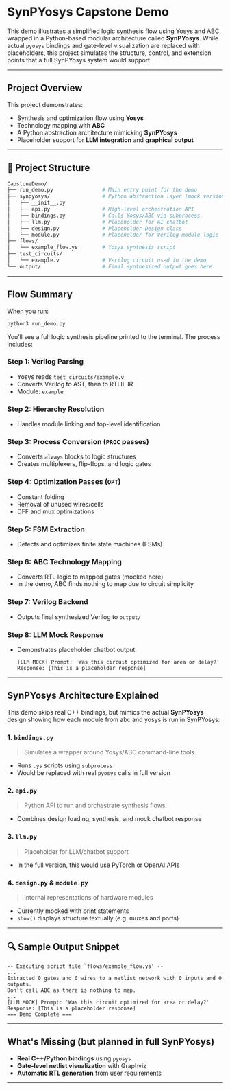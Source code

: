 # SynPYosys Capstone Demo

This demo illustrates a simplified logic synthesis flow using Yosys and ABC, wrapped in a Python-based modular architecture called **SynPYosys**. While actual `pyosys` bindings and gate-level visualization are replaced with placeholders, this project simulates the structure, control, and extension points that a full SynPYosys system would support.

---

## Project Overview

This project demonstrates:
- Synthesis and optimization flow using **Yosys**
- Technology mapping with **ABC**
- A Python abstraction architecture mimicking **SynPYosys**
- Placeholder support for **LLM integration** and **graphical output**

---

## 🧱 Project Structure

```bash
CapstoneDemo/
├── run_demo.py                # Main entry point for the demo
├── synpyosys/                 # Python abstraction layer (mock version)
│   ├── __init__.py
│   ├── api.py                 # High-level orchestration API
│   ├── bindings.py            # Calls Yosys/ABC via subprocess
│   ├── llm.py                 # Placeholder for AI chatbot
│   ├── design.py              # Placeholder Design class
│   └── module.py              # Placeholder for Verilog module logic
├── flows/
│   └── example_flow.ys        # Yosys synthesis script
├── test_circuits/
│   └── example.v              # Verilog circuit used in the demo
└── output/                    # Final synthesized output goes here
```

---

## Flow Summary

When you run:
```bash
python3 run_demo.py
```
You’ll see a full logic synthesis pipeline printed to the terminal. The process includes:

### Step 1: Verilog Parsing
- Yosys reads `test_circuits/example.v`
- Converts Verilog to AST, then to RTLIL IR
- Module: `example`

### Step 2: Hierarchy Resolution
- Handles module linking and top-level identification

### Step 3: Process Conversion (`PROC` passes)
- Converts `always` blocks to logic structures
- Creates multiplexers, flip-flops, and logic gates

### Step 4: Optimization Passes (`OPT`)
- Constant folding
- Removal of unused wires/cells
- DFF and mux optimizations

### Step 5: FSM Extraction
- Detects and optimizes finite state machines (FSMs)

### Step 6: ABC Technology Mapping
- Converts RTL logic to mapped gates (mocked here)
- In the demo, ABC finds nothing to map due to circuit simplicity

### Step 7: Verilog Backend
- Outputs final synthesized Verilog to `output/`

### Step 8: LLM Mock Response
- Demonstrates placeholder chatbot output:
  ```
  [LLM MOCK] Prompt: 'Was this circuit optimized for area or delay?' 
  Response: [This is a placeholder response]
  ```

---

## SynPYosys Architecture Explained

This demo skips real C++ bindings, but mimics the actual **SynPYosys** design showing how each module from abc and yosys is run in SynPYosys:

### 1. `bindings.py`
> Simulates a wrapper around Yosys/ABC command-line tools.
- Runs `.ys` scripts using `subprocess`
- Would be replaced with real `pyosys` calls in full version

### 2. `api.py`
> Python API to run and orchestrate synthesis flows.
- Combines design loading, synthesis, and mock chatbot response

### 3. `llm.py`
> Placeholder for LLM/chatbot support
- In the full version, this would use PyTorch or OpenAI APIs

### 4. `design.py` & `module.py`
> Internal representations of hardware modules
- Currently mocked with print statements
- `show()` displays structure textually (e.g. muxes and ports)

---

## 🔍 Sample Output Snippet

```text
-- Executing script file `flows/example_flow.ys' --
...
Extracted 0 gates and 0 wires to a netlist network with 0 inputs and 0 outputs.
Don't call ABC as there is nothing to map.
...
[LLM MOCK] Prompt: 'Was this circuit optimized for area or delay?'
Response: [This is a placeholder response]
=== Demo Complete ===
```

---

## What's Missing (but planned in full SynPYosys)
- **Real C++/Python bindings** using `pyosys`
- **Gate-level netlist visualization** with Graphviz
- **Automatic RTL generation** from user requirements

---
